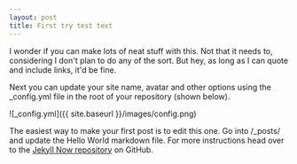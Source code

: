 ```yaml
---
layout: post
title: First try test text
---
```


I wonder if you can make lots of neat stuff with this. Not that it needs to, considering I don't plan to do any of the sort. But hey, as long as I can quote and include links, it'd be fine.

Next you can update your site name, avatar and other options using the _config.yml file in the root of your repository (shown below).

![_config.yml]({{ site.baseurl }}/images/config.png)

The easiest way to make your first post is to edit this one. Go into /_posts/ and update the Hello World markdown file. For more instructions head over to the [Jekyll Now repository](https://github.com/barryclark/jekyll-now) on GitHub.
